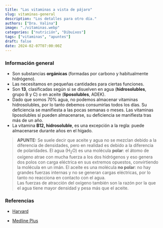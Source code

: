 ```yaml
---
title: "Las vitaminas a vista de pájaro"
slug: vitaminas-general
description: "Los detalles para otro día."
authors: ["Dra. Valina"]
image: "./vitaminas.webp"
categories: ["nutrición", "Dibuixos"]
tags: ["vitaminas", "apuntes"]
draft: false
date: 2024-02-07T07:00:00Z
---
```


### Información general
- Son substancias **orgánicas** (formadas por carbono y habitualmente hidrógeno).
- Las necesitamos en pequeñas cantidades para ciertas funciones.
- Son **13**, clasificadas según si se disuelven en agua (**hidrosolubles**, grupo B y C) o en aceite (**liposolubles**, ADEK).
- Dado que somos 70% agua, no podemos almacenar vitaminas hidrosolubles, por lo tanto debemos consumirlas todos los días. Su deficiencia se manifiesta a las pocas semanas o meses. Las vitaminas liposolubles sí pueden almacenarse, su deficiencia se manifiesta tras más de un año.
- La vitamina **B12, hidrosoluble**, es una excepción a la regla: puede almacenarse durante años en el hígado.

> **APUNTE:** Se suele decir que aceite y agua no se mezclan debido a la diferencia de densidades, pero en realidad es debido a la diferencia de polaridades. El agua (H<sub>2</sub>O) es una molécula **polar**: el átomo de oxígeno atrae con mucha fuerza a los dos hidrógenos y eso genera dos polos con carga eléctrica en sus extremos opuestos, convirtiendo la molécula en un imán. El aceite es una molécula **no polar**: no hay grandes fuerzas internas y no se generan cargas eléctricas, por lo tanto no reacciona en contacto con el agua.<br>Las fuerzas de atracción del oxígeno también son la razón por la que el agua tiene mayor densidad y pesa más que el aceite.


### Referencias

- [Harvard](https://www.hsph.harvard.edu/nutritionsource/vitamins/)

- [Medline Plus](https://medlineplus.gov/spanish/ency/article/002399.htm)

